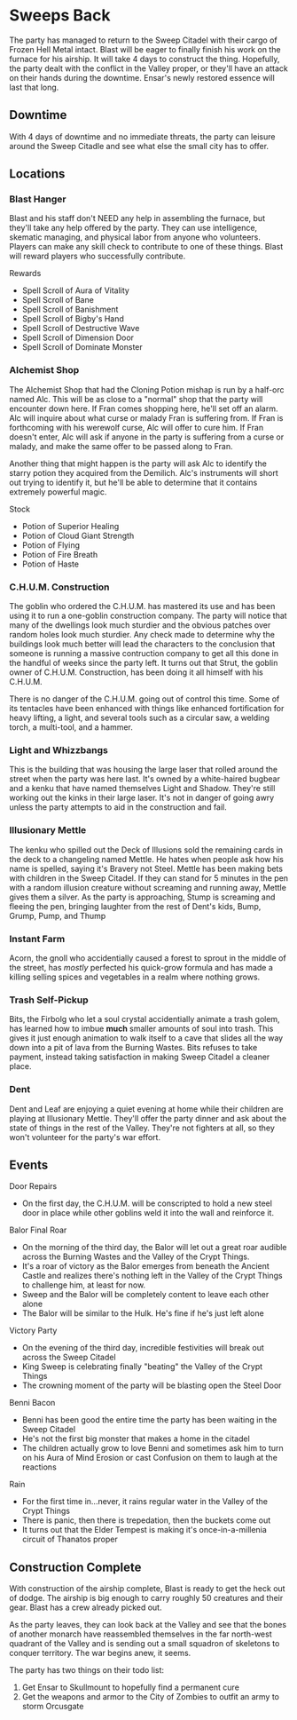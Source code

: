# Sweeps Back
The party has managed to return to the Sweep Citadel with their cargo of Frozen Hell Metal intact. Blast will be eager to finally finish his work on the furnace for his airship. It will take 4 days to construct the thing. Hopefully, the party dealt with the conflict in the Valley proper, or they'll have an attack on their hands during the downtime. Ensar's newly restored essence will last that long.

## Downtime
With 4 days of downtime and no immediate threats, the party can leisure around the Sweep Citadle and see what else the small city has to offer.

## Locations

### Blast Hanger
Blast and his staff don't NEED any help in assembling the furnace, but they'll take any help offered by the party. They can use intelligence, skematic managing, and physical labor from anyone who volunteers. Players can make any skill check to contribute to one of these things. Blast will reward players who successfully contribute.

Rewards
* Spell Scroll of Aura of Vitality
* Spell Scroll of Bane
* Spell Scroll of Banishment
* Spell Scroll of Bigby's Hand
* Spell Scroll of Destructive Wave
* Spell Scroll of Dimension Door
* Spell Scroll of Dominate Monster

### Alchemist Shop
The Alchemist Shop that had the Cloning Potion mishap is run by a half-orc named Alc. This will be as close to a "normal" shop that the party will encounter down here. If Fran comes shopping here, he'll set off an alarm. Alc will inquire about what curse or malady Fran is suffering from. If Fran is forthcoming with his werewolf curse, Alc will offer to cure him. If Fran doesn't enter, Alc will ask if anyone in the party is suffering from a curse or malady, and make the same offer to be passed along to Fran.

Another thing that might happen is the party will ask Alc to identify the starry potion they acquired from the Demilich. Alc's instruments will short out trying to identify it, but he'll be able to determine that it contains extremely powerful magic.

Stock
* Potion of Superior Healing
* Potion of Cloud Giant Strength
* Potion of Flying
* Potion of Fire Breath
* Potion of Haste

### C.H.U.M. Construction
The goblin who ordered the C.H.U.M. has mastered its use and has been using it to run a one-goblin construction company. The party will notice that many of the dwellings look much sturdier and the obvious patches over random holes look much sturdier. Any check made to determine why the buildings look much better will lead the characters to the conclusion that someone is running a massive contruction company to get all this done in the handful of weeks since the party left. It turns out that Strut, the goblin owner of C.H.U.M. Construction, has been doing it all himself with his C.H.U.M.

There is no danger of the C.H.U.M. going out of control this time. Some of its tentacles have been enhanced with things like enhanced fortification for heavy lifting, a light, and several tools such as a circular saw, a welding torch, a multi-tool, and a hammer.

### Light and Whizzbangs
This is the building that was housing the large laser that rolled around the street when the party was here last. It's owned by a white-haired bugbear and a kenku that have named themselves Light and Shadow. They're still working out the kinks in their large laser. It's not in danger of going awry unless the party attempts to aid in the construction and fail.

### Illusionary Mettle
The kenku who spilled out the Deck of Illusions sold the remaining cards in the deck to a changeling named Mettle. He hates when people ask how his name is spelled, saying it's Bravery not Steel. Mettle has been making bets with children in the Sweep Citadel. If they can stand for 5 minutes in the pen with a random illusion creature without screaming and running away, Mettle gives them a silver. As the party is approaching, Stump is screaming and fleeing the pen, bringing laughter from the rest of Dent's kids, Bump, Grump, Pump, and Thump

### Instant Farm
Acorn, the gnoll who accidentially caused a forest to sprout in the middle of the street, has *mostly* perfected his quick-grow formula and has made a killing selling spices and vegetables in a realm where nothing grows.

### Trash Self-Pickup
Bits, the Firbolg who let a soul crystal accidentially animate a trash golem, has learned how to imbue **much** smaller amounts of soul into trash. This gives it just enough animation to walk itself to a cave that slides all the way down into a pit of lava from the Burning Wastes. Bits refuses to take payment, instead taking satisfaction in making Sweep Citadel a cleaner place.

### Dent
Dent and Leaf are enjoying a quiet evening at home while their children are playing at Illusionary Mettle. They'll offer the party dinner and ask about the state of things in the rest of the Valley. They're not fighters at all, so they won't volunteer for the party's war effort.

## Events

Door Repairs
* On the first day, the C.H.U.M. will be conscripted to hold a new steel door in place while other goblins weld it into the wall and reinforce it.

Balor Final Roar
* On the morning of the third day, the Balor will let out a great roar audible across the Burning Wastes and the Valley of the Crypt Things.
* It's a roar of victory as the Balor emerges from beneath the Ancient Castle and realizes there's nothing left in the Valley of the Crypt Things to challenge him, at least for now.
* Sweep and the Balor will be completely content to leave each other alone
* The Balor will be similar to the Hulk. He's fine if he's just left alone

Victory Party
* On the evening of the third day, incredible festivities will break out across the Sweep Citadel
* King Sweep is celebrating finally "beating" the Valley of the Crypt Things
* The crowning moment of the party will be blasting open the Steel Door

Benni Bacon
* Benni has been good the entire time the party has been waiting in the Sweep Citadel
* He's not the first big monster that makes a home in the citadel
* The children actually grow to love Benni and sometimes ask him to turn on his Aura of Mind Erosion or cast Confusion on them to laugh at the reactions

Rain
* For the first time in...never, it rains regular water in the Valley of the Crypt Things
* There is panic, then there is trepedation, then the buckets come out
* It turns out that the Elder Tempest is making it's once-in-a-millenia circuit of Thanatos proper

## Construction Complete
With construction of the airship complete, Blast is ready to get the heck out of dodge. The airship is big enough to carry roughly 50 creatures and their gear. Blast has a crew already picked out.

As the party leaves, they can look back at the Valley and see that the bones of another monarch have reassembled themselves in the far north-west quadrant of the Valley and is sending out a small squadron of skeletons to conquer territory. The war begins anew, it seems.

The party has two things on their todo list:
1. Get Ensar to Skullmount to hopefully find a permanent cure
2. Get the weapons and armor to the City of Zombies to outfit an army to storm Orcusgate

